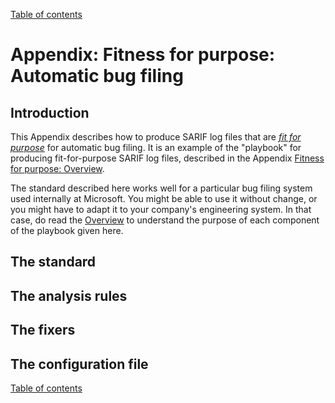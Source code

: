 [Table of contents](../README.md#contents)

# Appendix: Fitness for purpose: Automatic bug filing

## Introduction

This Appendix describes how to produce SARIF log files that are <a href="Glossary.md#fit-for-purpose">_fit for purpose_</a> for automatic bug filing. It is an example of the "playbook" for producing fit-for-purpose SARIF log files, described in the Appendix [Fitness for purpose: Overview](Fitness-for-purpose-overview.md).

The standard described here works well for a particular bug filing system used internally at Microsoft.
You might be able to use it without change, or you might have to adapt it to your company's engineering system.
In that case, do read the [Overview](Fitness-for-purpose-overview.md) to understand the purpose of each component of the playbook given here.

## The standard



## The analysis rules

## The fixers

## The configuration file

[Table of contents](../README.md#contents)